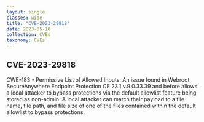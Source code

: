 ```yaml
---
layout: single
classes: wide
title: "CVE-2023-29818"
date: 2023-05-10
collection: CVEs
taxonomy: CVEs
---
```

## CVE-2023-29818
CWE-183 - Permissive List of Allowed Inputs: An issue found in Webroot SecureAnywhere Endpoint Protection CE 23.1 v.9.0.33.39 and before allows a local attacker to bypass protections via the default allowlist feature being stored as non-admin. A local attacker can match their payload to a file name, file path, and file size of one of the files contained within the default allowlist to bypass protections.
